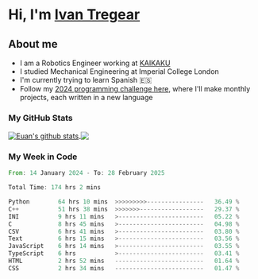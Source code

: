 # Hi, I'm [Ivan Tregear](https://www.linkedin.com/in/ivantregear/)

## About me

* I am a Robotics Engineer working at [KAIKAKU](https://github.com/KAIKAKU-AI)
* I studied Mechanical Engineering at Imperial College London
* I'm currently trying to learn Spanish :es:
* Follow my [2024 programming challenge here](https://github.com/ITregear?tab=repositories), where I'll make monthly projects, each written in a new language


### My GitHub Stats

<a href="#my-github-stats">
  <img align="center" src="https://github-readme-stats.vercel.app/api?username=itregear&count_private=true&show_icons=true&include_all_commits=true&theme=material-palenight" alt="Euan's github stats" />
</a>

<a href="#my-github-stats">
  <img align="center" src="https://github-readme-stats.vercel.app/api/top-langs/?username=itregear&layout=compact&theme=material-palenight" />
</a>

### My Week in Code
<!--START_SECTION:waka-->

```rust
From: 14 January 2024 - To: 28 February 2025

Total Time: 174 hrs 2 mins

Python        64 hrs 10 mins  >>>>>>>>>----------------   36.49 %
C++           51 hrs 38 mins  >>>>>>>------------------   29.37 %
INI           9 hrs 11 mins   >------------------------   05.22 %
C             8 hrs 45 mins   >------------------------   04.98 %
CSV           6 hrs 41 mins   >------------------------   03.80 %
Text          6 hrs 15 mins   >------------------------   03.56 %
JavaScript    6 hrs 14 mins   >------------------------   03.55 %
TypeScript    6 hrs           >------------------------   03.41 %
HTML          2 hrs 52 mins   -------------------------   01.64 %
CSS           2 hrs 34 mins   -------------------------   01.47 %
```

<!--END_SECTION:waka-->
